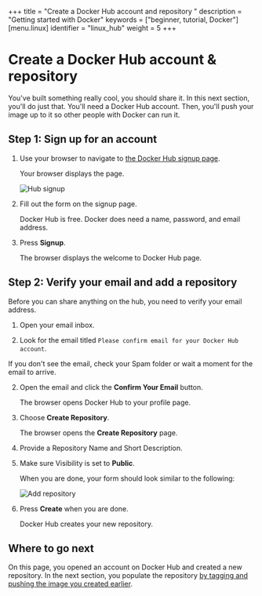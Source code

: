 +++
title = "Create a Docker Hub account and repository "
description = "Getting started with Docker"
keywords = ["beginner, tutorial, Docker"]
[menu.linux]
identifier = "linux_hub"
weight = 5
+++

# Create a Docker Hub account & repository

You've built something really cool, you should share it. In this next section,
you'll do just that. You'll need a Docker Hub account. Then, you'll push your
image up to it so other people with Docker can run it.


## Step 1: Sign up for an account

1. Use your browser to navigate to <a href="https://hub.docker.com/?utm_source=getting_started_guide&utm_medium=embedded_Linux&utm_campaign=create_docker_hub_account" target="_blank">the Docker Hub signup page</a>.
	
	Your browser displays the page.
	
	  ![Hub signup](/tutimg/hub_signup.png)

2. Fill out the form on the signup page.

	Docker Hub is free. Docker does need a name, password, and email address.
		
3. Press **Signup**.

	The browser displays the welcome to Docker Hub page.
	

## Step 2: Verify your email and add a repository
	
Before you can share anything on the hub, you need to verify your email address.

1. Open your email inbox.

2. Look for the email titled `Please confirm email for your Docker Hub account`.

  If you don't see the email, check your Spam folder or wait a moment for the email to arrive.

2. Open the email and click the **Confirm Your Email** button.

	 The browser opens Docker Hub to your profile page.
	 
4. Choose **Create Repository**.

	The browser opens the **Create Repository** page.
	
5. Provide a Repository Name and Short Description.

6. Make sure Visibility is set to **Public**.

    When you are done, your form should look similar to the following:

    ![Add repository](/tutimg/add_repository.png)

6. Press **Create** when you are done.

	Docker Hub creates your new repository.
		
## Where to go next

On this page, you opened an account on Docker Hub and created a new repository.
In the next section, you populate the repository [by tagging and pushing the
image you created earlier](/linux/step_six).


&nbsp;
